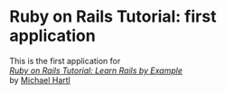 # Ruby on Rails Tutorial: first application  
  
This is the first application for  
[*Ruby on Rails Tutorial: Learn Rails by Example*](http://railstutorial.org)  
by [Michael Hartl](http://michaelhartl.org) 